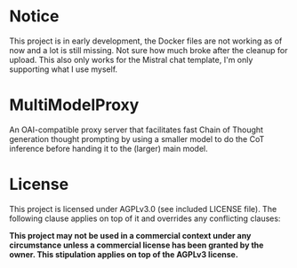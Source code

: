 # Notice

This project is in early development, the Docker files are not working as of now and a lot is still missing. Not sure how much broke after the cleanup for upload. This also only works for the Mistral chat template, I'm only supporting what I use myself.

# MultiModelProxy

An OAI-compatible proxy server that facilitates fast Chain of Thought generation thought prompting by using a smaller model to do the CoT inference before handing it to the (larger) main model.

# License

This project is licensed under AGPLv3.0 (see included LICENSE file). The following clause applies on top of it and overrides any conflicting clauses:

**This project may not be used in a commercial context under any circumstance unless a commercial license has been granted by the owner. This stipulation applies on top of the
AGPLv3 license.**
